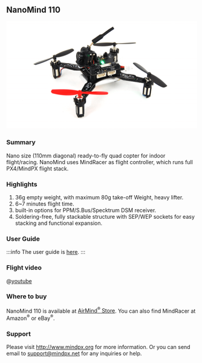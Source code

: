 ## NanoMind 110

![nanomind 11](../../assets/hardware/hardware-nanomind110.png)

### Summary

Nano size (110mm diagonal) ready-to-fly quad copter for indoor flight/racing.
NanoMind uses MindRacer as flight controller, which runs full PX4/MindPX flight stack.

### Highlights

1. 36g empty weight, with maximum 80g take-off Weight, heavy lifter.
2. 6~7 minutes flight time.
3. built-in options for PPM/S.Bus/Specktrum DSM receiver.
4. Soldering-free, fully stackable structure with SEP/WEP sockets for easy stacking and functional expansion.

### User Guide

:::info
The user guide is [here](http://mindpx.net/assets/accessories/NanoMind_110_user_manual.pdf).
:::

### Flight video

@[youtube](https://youtu.be/bLtKa--Buic)

### Where to buy

NanoMind 110 is available at [AirMind<sup>&reg;</sup> Store](https://airmind.mindpx.net/node/92). You can also find MindRacer at Amazon<sup>&reg;</sup> or eBay<sup>&reg;</sup>.

### Support

Please visit http://www.mindpx.org for more information. Or you can send email to [support@mindpx.net](mailto:support@mindpx.net) for any inquiries or help.
